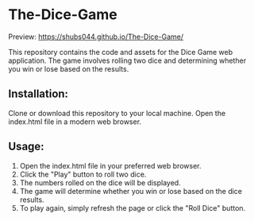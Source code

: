 # The-Dice-Game

Preview: https://shubs044.github.io/The-Dice-Game/

This repository contains the code and assets for the Dice Game web application. The game involves rolling two dice and determining whether you win or lose based on the results.

## Installation:

Clone or download this repository to your local machine.
Open the index.html file in a modern web browser.

## Usage:

1. Open the index.html file in your preferred web browser.
2. Click the "Play" button to roll two dice.
3. The numbers rolled on the dice will be displayed.
4. The game will determine whether you win or lose based on the dice results.
5. To play again, simply refresh the page or click the "Roll Dice" button.
